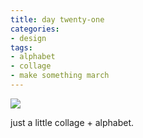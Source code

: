 ```yaml
---
title: day twenty-one
categories:
- design
tags:
- alphabet
- collage
- make something march
---
```


![](/blog/old-uploads/2012/03/21.jpg)

just a little collage + alphabet.
